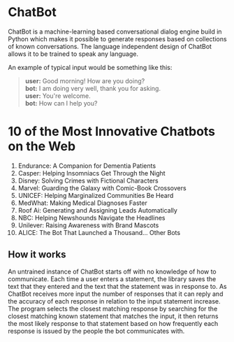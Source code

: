 
# ChatBot

ChatBot is a machine-learning based conversational dialog engine build in
Python which makes it possible to generate responses based on collections of
known conversations. The language independent design of ChatBot allows it
to be trained to speak any language.


An example of typical input would be something like this:

> **user:** Good morning! How are you doing?  
> **bot:**  I am doing very well, thank you for asking.  
> **user:** You're welcome.  
> **bot:**  How can I help you?


# 10 of the Most Innovative Chatbots on the Web 

 1. Endurance: A Companion for Dementia Patients
 2. Casper: Helping Insomniacs Get Through the Night
 3. Disney: Solving Crimes with Fictional Characters
 4. Marvel: Guarding the Galaxy with Comic-Book Crossovers
 5. UNICEF: Helping Marginalized Communities Be Heard
 6. MedWhat: Making Medical Diagnoses Faster
 7. Roof Ai: Generating and Assigning Leads Automatically
 8. NBC: Helping Newshounds Navigate the Headlines
 9. Unilever: Raising Awareness with Brand Mascots
 10. ALICE: The Bot That Launched a Thousand… Other Bots
 
## How it works

An untrained instance of ChatBot starts off with no knowledge of how to communicate. Each time a user enters a statement, the library saves the text that they entered and the text that the statement was in response to. As ChatBot receives more input the number of responses that it can reply and the accuracy of each response in relation to the input statement increase. The program selects the closest matching response by searching for the closest matching known statement that matches the input, it then returns the most likely response to that statement based on how frequently each response is issued by the people the bot communicates with.


